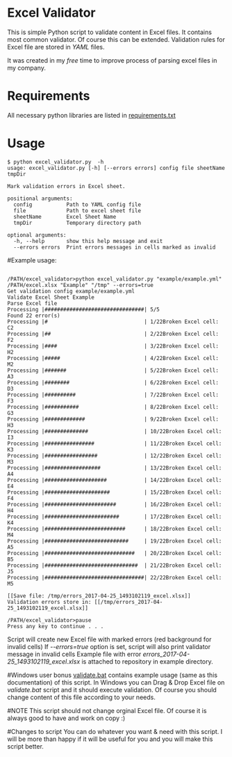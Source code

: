 # Excel Validator 

This is simple Python script to validate content in Excel files. It contains most common validator. Of course this
can be extended. Validation rules for Excel file are stored in *YAML* files.

It was created in my *free* time to improve process of parsing excel files in my company. 
 
# Requirements
 
All necessary python libraries are listed in  [requirements.txt](../blob/master/requirements.txt)
 
# Usage
 
 ```commandline
 $ python excel_validator.py  -h
 usage: excel_validator.py [-h] [--errors errors] config file sheetName tmpDir
 
 Mark validation errors in Excel sheet.
 
 positional arguments:
   config           Path to YAML config file
   file             Path to excel sheet file
   sheetName        Excel Sheet Name
   tmpDir           Temporary directory path
 
 optional arguments:
   -h, --help       show this help message and exit
   --errors errors  Print errors messages in cells marked as invalid
```

#Example usage:
```commandline

/PATH/excel_validator>python excel_validator.py "example/example.yml" /PATH/excel.xlsx "Example" "/tmp" --errors=true
Get validation config example/example.yml
Validate Excel Sheet Example
Parse Excel file
Processing |################################| 5/5
Found 22 error(s)
Processing |#                               | 1/22Broken Excel cell: C2
Processing |##                              | 2/22Broken Excel cell: F2
Processing |####                            | 3/22Broken Excel cell: H2
Processing |#####                           | 4/22Broken Excel cell: M2
Processing |#######                         | 5/22Broken Excel cell: A3
Processing |########                        | 6/22Broken Excel cell: D3
Processing |##########                      | 7/22Broken Excel cell: F3
Processing |###########                     | 8/22Broken Excel cell: G3
Processing |#############                   | 9/22Broken Excel cell: H3
Processing |##############                  | 10/22Broken Excel cell: I3
Processing |################                | 11/22Broken Excel cell: K3
Processing |#################               | 12/22Broken Excel cell: M3
Processing |##################              | 13/22Broken Excel cell: A4
Processing |####################            | 14/22Broken Excel cell: E4
Processing |#####################           | 15/22Broken Excel cell: F4
Processing |#######################         | 16/22Broken Excel cell: H4
Processing |########################        | 17/22Broken Excel cell: K4
Processing |##########################      | 18/22Broken Excel cell: M4
Processing |###########################     | 19/22Broken Excel cell: A5
Processing |#############################   | 20/22Broken Excel cell: B5
Processing |##############################  | 21/22Broken Excel cell: J5
Processing |################################| 22/22Broken Excel cell: M5

[[Save file: /tmp/errors_2017-04-25_1493102119_excel.xlsx]]
Validation errors store in: [[/tmp/errors_2017-04-25_1493102119_excel.xlsx]]

/PATH/excel_validator>pause
Press any key to continue . . .
```

Script will create new Excel file with marked errors (red background for invalid cells)
If *--errors=true* option is set, script will also print validator message in invalid cells
Example file with error *errors_2017-04-25_1493102119_excel.xlsx* is attached to repository in example directory.  
  
#Windows user bonus
[validate.bat](../blob/master/validate.bat) contains example usage (same as this documentation) of this script.
In Windows you can Drag & Drop Excel file on *validate.bat* script and it should execute validation. Of course you 
should change content of this file according to your needs.

#NOTE
This script should not change orginal Excel file. Of course it is always good to have and work on copy :)

#Changes to script
You can do whatever you want & need with this script. I will be more than happy if it will be useful for you and you will make this script better.